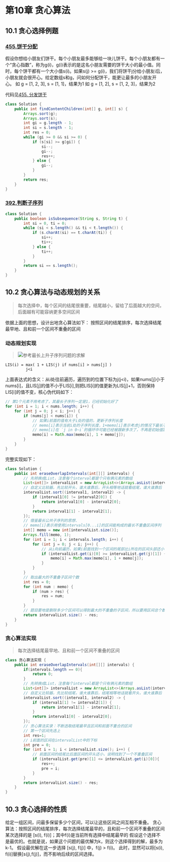 # 第10章 贪心算法

## 10.1 贪心选择例题 
### [455.饼干分配](https://leetcode-cn.com/problems/assign-cookies/)

假设你想给小朋友们饼干。每个小朋友最多能够给一块儿饼干。每个小朋友都有一个“贪心指数”，称为g(i)，g(i)表示的是这名小朋友需要的饼干大小的最小值。同时，每个饼干都有一个大小值s(i)。如果s(j) >= g(i)，我们将饼干j分给小朋友i后，小朋友就会很开心。给定数组s和g，问如何分配饼干，能更让最多的小朋友开心。
如 g = [1, 2, 3], s = [1, 1]，结果为1
如 g = [1, 2], s = [1, 2, 3]，结果为2

代码见[455. 分发饼干](src/main/java/Chapter10GreedyAlgorithms/Section01AssignCookies/LeetCode455分发饼干/Solution.java)

```java
class Solution {
    public int findContentChildren(int[] g, int[] s) {
        Arrays.sort(g);
        Arrays.sort(s);
        int gi = g.length - 1;
        int si = s.length - 1;
        int res = 0;
        while (gi >= 0 && si >= 0) {
            if (s[si] >= g[gi]) {
                si--;
                gi--;
                res++;
            } else {
                gi--;
            }
        }
        return res;
    }
}
```

### [392.判断子序列](https://leetcode-cn.com/problems/is-subsequence/)
```java
class Solution {
    public boolean isSubsequence(String s, String t) {
        int si = 0, ti = 0;
        while (si < s.length() && ti < t.length()) {
            if (s.charAt(si) == t.charAt(ti)) {
                si++;
                ti++;
            } else {
                ti++;
            }
        }
        return si == s.length();
    }
}
```
## 10.2  贪心算法与动态规划的关系
> 每次选择中，每个区间的结尾很重要，结尾越小，留给了后面越大的空间，后面越有可能容纳更多空间区间

依据上面的思想，设计出地贪心算法如下：
按照区间的结尾排序，每次选择结尾最早地、且和前一个区间不重叠的区间

### 动态规划实现
> ![参考最长上升子序列问题的求解](第09章_动态规划.md#98-lis最长子序列问题-300最长上升子序列longest-increasing-subsequence)

```shell script
LIS(i) = max( 1 + LIS(j) if nums[i] > nums[j] )
         j<i
```

上面表达式的含义：从i处往前遍历，遍历到的位置下标为j(j<i)，如果nums[j]小于nums[i]，且LIS[j]的值不小于LIS[i],则把LIS[i]的值更新为LIS[j]+1，否则保持LIS[i]的值不变，核心伪代码如下：
```java
// 第1个元素不用考虑了，其最长子序列一定是1，已经初始化好了
for (int i = 1; i < nums.length; i++) {
    for (int j = 0; j < i; j++) {
        if (nums[j] < nums[i]) {
            // 如果i前面的值有大于i处的值的，更新子序列长度
            // memo[i]表示当前i处的子序列长度，1+memo[i]表示考虑j的情况下最长子序列长度加1
            // memo[i]在 `j in 0~i`的循环中可能已经被跟新多次了，不再是初始值1了
            memo[i] = Math.max(memo[i], 1 + memo[j]);
        }
    }
}
```

完整实现如下：

```java
class Solution {
    public int eraseOverlapIntervals(int[][] intervals) {
        // 先转换成List，注意每个interval都是个只有俩元素的数组
        List<int[]> intervalList = new ArrayList<>(Arrays.asList(intervals));
        // 自定义比较器，先比较开头，谁大谁靠后，开头相等地话就看结尾，谁大谁靠后
        intervalList.sort((interval1, interval2) -> {
            if (interval1[0] != interval2[0]) {
                return interval1[0] - interval2[0];
            }
            return interval1[1] - interval2[1];
        });
        // 借鉴最长公共子序列的思想.
        // memo[i]表示用使用intervals[0...i]的区间能构成的最长不重叠区间序列
        int[] memo = new int[intervalList.size()];
        Arrays.fill(memo, 1);
        for (int i = 1; i < intervals.length; i++) {
            for (int j = 0; j < i; j++) {
                // 从i向前遍历，如果i前面找到一个区间的尾部比i所在的区间头部还小，说明找到了一个不重叠区间
                if (intervalList.get(i)[0] >= intervalList.get(j)[1]) {
                    memo[i] = Math.max(memo[i], 1 + memo[j]);
                }
            }
        }
        // 取出最大的不重叠子区间个数
        int res = 0;
        for (int num : memo) {
            if (num > res) {
                res = num;
            }
        }
        // 题目要地是删除多少个区间可以得到最大的不重叠的子区间，所以要用区间总个数减去最多的不重叠子区间个数
        return intervalList.size() - res;
    }
}
```

### 贪心算法实现
> 每次选择结尾最早地、且和前一个区间不重叠的区间

```java
class 贪心算法实现 {
    public int eraseOverlapIntervals(int[][] intervals) {
        if(intervals.length == 0){
            return 0;
        }
        // 先转换成List，注意每个interval都是个只有俩元素的数组
        List<int[]> intervalList = new ArrayList<>(Arrays.asList(intervals));
        // 自定义比较器，先比较结尾，谁大谁靠后，结尾相等地话就看开头，谁大谁靠后
        intervalList.sort((interval1, interval2) -> {
            if (interval1[1] != interval2[1]) {
                return interval1[1] - interval2[1];
            }
            return interval1[0] - interval2[0];
        });
        // 贪心算法实录：不断选取结尾最早且区间和前面不重合的区间
        // 第一个区间先选上
        int res=1;
        // i前面的区间在intervalList中的下标
        int pre = 0;
        for (int i = 1; i < intervalList.size(); i++) {
            // 前面区间的结尾比后面区间的开头还小，说明找到了一个不重叠区间
            if (intervalList.get(pre)[1] <= intervalList.get(i)[0]){
                res++;
                pre = i;
            }
        }
        return intervalList.size() - res;
    }
}
```

## 10.3 贪心选择的性质

给定一组区间，问最多保留多少个区间，可以让这些区间之间互相不重叠。
贪心算法：按照区间的结尾排序，每次选择结尾最早的，且和前一个区间不重叠的区间
某次选择的是 [s(i), f(i)]；其中f(i)是当前所有选择中结尾最早的
假设这个选择不是最优的。也就是说，如果这个问题的最优解为k，则这个选择得到的解，最多为k-1。 
假设最优解在这一步选择 [s(j), f(j)] 中，f(j) > f(i)。
此时，显然可以将[s(i), f(i)]替换[s(j),f(j)]，而不影响后续的区间选择。

###